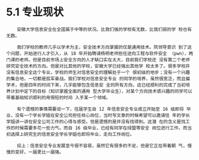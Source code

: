 # 5.1 专业现状

        安徽大学信息安全在全国属于中等的状况。比我们强的学校有无数，比我们弱的学 校也有无数。 

        我们学校的教师几乎以学术为主，安全技术方向掌握的仅是通用技术。院领导意识 到了这个问题，开始进行人才引入，从 18 年开始聘请杨明老师担任逆向工程与软件安全 （pwn），两门课的老师。但是目前市场上安全方向的人才缺口实在太大，目前我们学校还 没有第二个老师研究安全技术的方向。但是对比其他的学校，安徽大学已经强出其他学 校太多了。很多学校并没有信息安全这个专业，学校的师生对信息安全的理解处于一个 很初级的地步；没有一个兴趣的集合地，一切都是孤军奋战。我们学校对信息安全专业 的同学的培养，虽然很宽泛，而且偏学术，但是四年的时间下来，几乎能够包含信息安 全的所有方向，这已经顺利的完成了当初培养计划中定下的目标（知识掌握全面的通用 型大学毕业生），对某个方向技术感兴趣的同学可以带着基础知识顺利的用很短的时间 入手某一个领域。  

        有个遗憾的事情需要说一下，往届学生自 12 年信息安全专业成立开始至 16 级即将 毕业，没有一个学长学姐在安全公司担任核心岗位，当时写文章的时候希望可以邀请往 年的学长学姐讲一讲在安全公司工作的心得与感受。但是遗憾的是并没有找得到。这潜 在的含义是找工作的时候需要多花一些力气。而自 16 级毕业，已经有同学在绿盟等安全 岗位进行工作，而当初选择上研究生的信息安全学长学姐也即将毕业，走向工作岗位。 

        综上：信息安全专业发展至今很不容易，虽然它有很多的不足，但是它正在带着朝 气，慢慢的变好，一届更比一届强。


